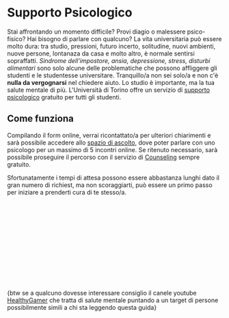# Supporto Psicologico
Stai affrontando un momento difficile? Provi diagio o malessere psico-fisico? Hai bisogno di parlare con qualcuno? 
La vita universitaria può essere molto dura: tra studio, pressioni, futuro incerto, solitudine, nuovi ambienti, nuove persone, lontanaza da casa e molto altro, è normale sentirsi sopraffatti.
*Sindrome dell'impostore, ansia, depressione, stress, disturbi alimentari* sono solo alcune delle problematiche che possono affliggere gli studenti e le studentesse universitare. Tranquillo/a non sei solo/a e non c'è **nulla da vergognarsi** nel chiedere aiuto. Lo studio è importante, ma la tua salute mentale di più.
L'Università di Torino offre un servizio di [supporto psicologico](https://www.unito.it/servizi/lo-studio/supporto-psicologico) gratuito per tutti gli studenti.

## Come funziona
Compilando il form online, verrai ricontattato/a per ulteriori chiarimenti e sarà possibile accedere allo [spazio di ascolto](https://www.unito.it/servizi/lo-studio/supporto-psicologico/spazio-di-ascolto-di-ateneo), dove poter parlare con uno psicologo per un massimo di 5 incontri online. 
Se ritenuto necessario, sarà possibile proseguire il percorso con il servizio di [Counseling](https://www.unito.it/servizi/lo-studio/supporto-psicologico/counseling) sempre gratuito.

Sfortunatamente i tempi di attesa possono essere abbastanza lunghi dato il gran numero di richiest, ma non scoraggiarti, può essere un primo passo per iniziare a prenderti cura di te stesso/a. <br/><br/><br/><br/><br/><br/><br/><br/><br/><br><br/><br/><br/>









{btw se a qualcuno dovesse interessare consiglio il canele youtube [HealthyGamer](https://www.youtube.com/@HealthyGamerGG/playlists) che tratta di salute mentale puntando a un target di persone possibilmente simili a chi sta leggendo questa guida}